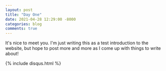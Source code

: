 ```yaml
---
layout: post
title: "Day One"
date: 2021-04-28 12:29:00 -8000
categories: blog
comments: true
---
```


It's nice to meet you. I'm just writing this as a test introduction to the website, but hope to post more and more as I come up
with things to write about!


{% include disqus.html %}
